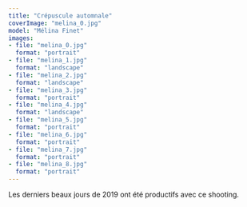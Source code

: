 ```yaml
---
title: "Crépuscule automnale"
coverImage: "melina_0.jpg"
model: "Mélina Finet"
images:
- file: "melina_0.jpg"
  format: "portrait"
- file: "melina_1.jpg"
  format: "landscape"
- file: "melina_2.jpg"
  format: "landscape"
- file: "melina_3.jpg"
  format: "portrait"
- file: "melina_4.jpg"
  format: "landscape"
- file: "melina_5.jpg"
  format: "portrait"
- file: "melina_6.jpg"
  format: "portrait"
- file: "melina_7.jpg"
  format: "portrait"
- file: "melina_8.jpg"
  format: "portrait"
---
```


Les derniers beaux jours de 2019 ont été productifs avec ce shooting.